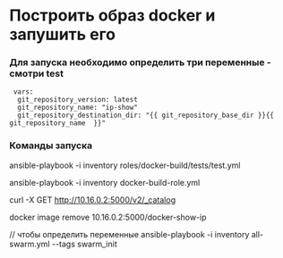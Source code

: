 # Построить образ docker и запушить его

### Для запуска необходимо определить три переменные - смотри test

     vars:
      git_repository_version: latest
      git_repository_name: "ip-show"
      git_repository_destination_dir: "{{ git_repository_base_dir }}{{ git_repository_name  }}"

### Команды запуска

ansible-playbook -i inventory roles/docker-build/tests/test.yml

ansible-playbook -i inventory docker-build-role.yml

curl -X GET http://10.16.0.2:5000/v2/_catalog

docker image remove 10.16.0.2:5000/docker-show-ip

// чтобы определить переменные
ansible-playbook -i inventory all-swarm.yml --tags swarm_init